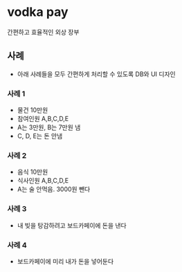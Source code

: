 # vodka pay

간편하고 효율적인 외상 장부

## 사례

- 아래 사례들을 모두 간편하게 처리할 수 있도록 DB와 UI 디자인

### 사례 1

- 물건 10만원
- 참여인원 A,B,C,D,E
- A는 3만원, B는 7만원 냄
- C, D, E는 돈 안냄

### 사례 2

- 음식 10만원
- 식사인원 A,B,C,D,E
- A는 술 안먹음. 3000원 뺀다

### 사례 3

- 내 빚을 탕감하려고 보드카페이에 돈을 낸다

### 사례 4

- 보드카페이에 미리 내가 돈을 넣어둔다
